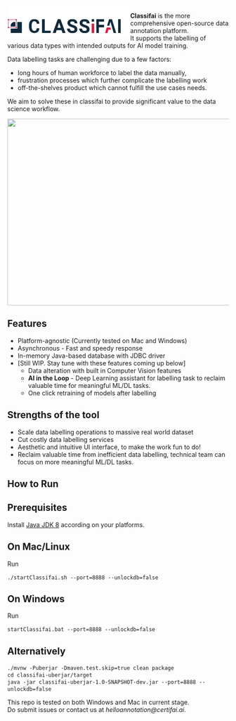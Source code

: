 <img src="metadata/logo/Classifai_Logo_Horizontal_Dark.jpg" width="280" height="70" style="float:left"/>
                                                                                  
  
  

**Classifai** is the more comprehensive open-source data annotation platform.  
It supports the labelling of various data types with intended outputs for AI model training. 


Data labelling tasks are challenging due to a few factors:
- long hours of human workforce to label the data manually, 
- frustration processes which further complicate the labelling work
- off-the-shelves product which cannot fulfill the use cases needs.

We aim to solve these in classifai to provide significant value to the data science workflow.

<p align="center">
  <img align="middle" src="metadata/Classifai.gif" width="700" height="425"/>
</p>



## Features
- Platform-agnostic (Currently tested on Mac and Windows)
- Asynchronous - Fast and speedy response
- In-memory Java-based database with JDBC driver
- [Still WIP. Stay tune with these features coming up below]   
  - Data alteration with built in Computer Vision features
  - **AI in the Loop** - Deep Learning assistant for labelling task to reclaim valuable time for meaningful ML/DL tasks.  
  - One click retraining of models after labelling  

## Strengths of the tool
- Scale data labelling operations to massive real world dataset
- Cut costly data labelling services
- Aesthetic and intuitive UI interface, to make the work fun to do!
- Reclaim valuable time from inefficient data labelling, technical team can focus on more meaningful ML/DL tasks.

## How to Run  

## Prerequisites  
Install [Java JDK 8](https://www.oracle.com/java/technologies/javase/javase-jdk8-downloads.html) according on your platforms. 


## On Mac/Linux
Run  
```
./startClassifai.sh --port=8888 --unlockdb=false  
```

## On Windows
Run  
```
startClassifai.bat --port=8888 --unlockdb=false  
```

## Alternatively
```
./mvnw -Puberjar -Dmaven.test.skip=true clean package  
cd classifai-uberjar/target  
java -jar classifai-uberjar-1.0-SNAPSHOT-dev.jar --port=8888 --unlockdb=false  
```

This repo is tested on both Windows and Mac in current stage.  
Do submit issues or contact us at _helloannotation@certifai.ai_.  


